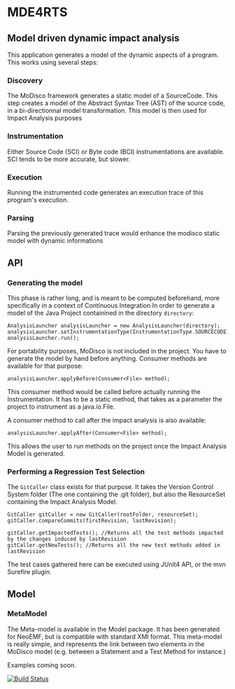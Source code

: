 # MDE4RTS
## Model driven dynamic impact analysis

This application generates a model of the dynamic aspects of a program.
This works using several steps: 

### Discovery 

The MoDisco framework generates a static model of a SourceCode. This step creates a model of the Abstract Syntax Tree (AST) of the source code, in a bi-directionnal model transformation. This model is then used for Impact Analysis purposes

### Instrumentation 

Either Source Code (SCI) or Byte code (BCI) instrumentations are available. SCI tends to be more accurate, but slower.

### Execution

Running the instrumented code generates an execution trace of this program's execution.

### Parsing 

Parsing the previously generated trace would enhance the modisco static model with dynamic informations

## API

### Generating the model

This phase is rather long, and is meant to be computed beforehand, more specifically in a context of Continuous Integration
In order to generate a model of the Java Project containined in the directory `directory`:

```
AnalysisLauncher analysisLauncher = new AnalysisLauncher(directory);
analysisLauncher.setInstrumentationType(InstrumentationType.SOURCECODE);
analysisLauncher.run();
```
For portability purposes, MoDisco is not included in the project. You have to generate the model by hand before anything. 
Consumer methods are available for that purpose:

```
analysisLauncher.applyBefore(Consumer<File> method);
```

This consumer method would be called before actually running the Instrumentation. It has to be a static method, that takes as a parameter the project to instrument as a java.io.File. 

A consumer method to call after the impact analysis is also available: 

```
analysisLauncher.applyAfter(Consumer<File> method);
```

This allows the user to run methods on the project once the Impact Analysis Model is generated.

### Performing a Regression Test Selection

The `GitCaller` class exists for that purpose. It takes the Version Control System folder (The one containing the .git folder), but also the ResourceSet containing the Impact Analysis Model. 

```
GitCaller gitCaller = new GitCaller(rootFolder, resourceSet);
gitCaller.compareCommits(firstRevision, lastRevision);

gitCaller.getImpactedTests(); //Returns all the test methods impacted by the changes induced by lastRevision
gitCaller.getNewTests(); //Returns all the new test methods added in lastRevision
```
The test cases gathered here can be executed using JUnit4 API, or the mvn Surefire plugin. 

## Model 

### MetaModel 

The Meta-model is available in the Model package. It has been generated for NeoEMF, but is compatible with standard XMI format. This meta-model is really simple, and represents the link between two elements in the MoDisco model (e.g. between a Statement and a Test Method for instance.) 

Examples coming soon. 



[![Build Status](https://travis-ci.com/orichalque/dynamic-analyser.svg?token=xAKoZhwQpQtJ2iQvzzQ8&branch=travis)](https://travis-ci.com/orichalque/dynamic-analyser)
